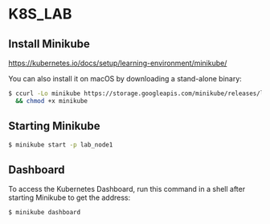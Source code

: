 # K8S_LAB

## Install Minikube

https://kubernetes.io/docs/setup/learning-environment/minikube/

You can also install it on macOS by downloading a stand-alone binary:

```sh
$ ccurl -Lo minikube https://storage.googleapis.com/minikube/releases/latest/minikube-darwin-amd64 \
  && chmod +x minikube

```
## Starting Minikube

```sh
$ minikube start -p lab_node1
```


## Dashboard
To access the Kubernetes Dashboard, run this command in a shell after starting Minikube to get the address:

```sh
$ minikube dashboard

```

